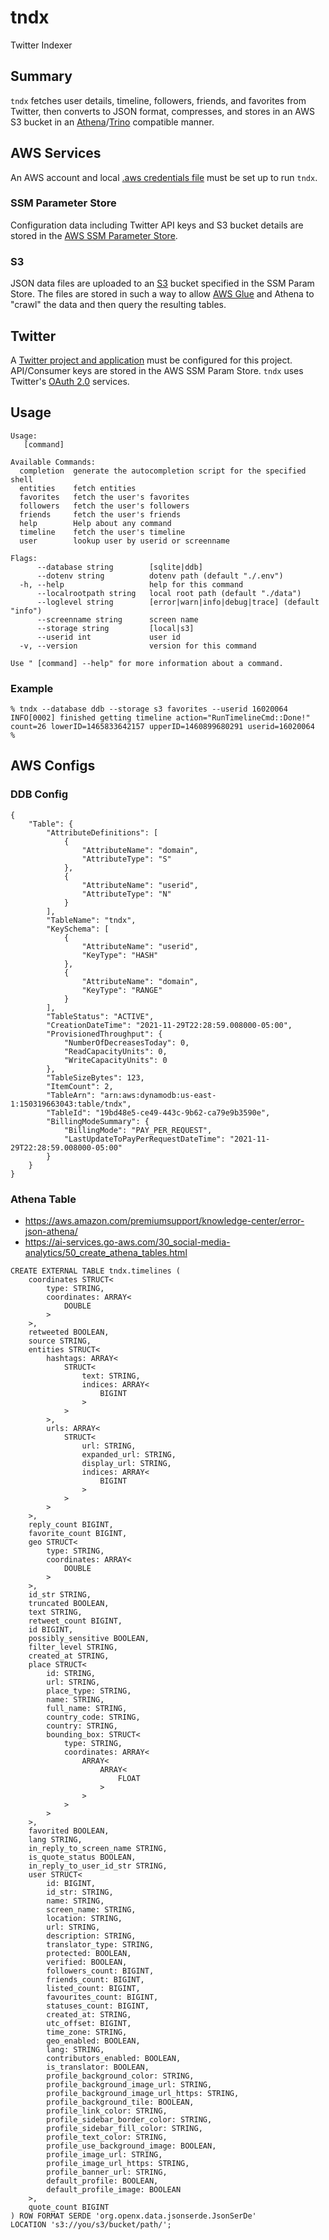 # tndx
Twitter Indexer

## Summary
```tndx``` fetches user details, timeline, followers, friends, and favorites from Twitter, then converts to JSON format, compresses, and stores in an AWS S3 bucket in an [Athena](https://aws.amazon.com/athena/)/[Trino](https://trino.io) compatible manner.

## AWS Services
An AWS account and local [.aws credentials file](https://docs.aws.amazon.com/sdk-for-java/v1/developer-guide/setup-credentials.html) must be set up to run ```tndx```.

### SSM Parameter Store
Configuration data including Twitter API keys and S3 bucket details are stored in the [AWS SSM Parameter Store](https://docs.aws.amazon.com/systems-manager/latest/userguide/systems-manager-parameter-store.html). 

### S3
JSON data files are uploaded to an [S3](https://aws.amazon.com/s3/) bucket specified in the SSM Param Store. The files are stored in such a way to allow [AWS Glue](https://aws.amazon.com/glue/) and Athena to "crawl" the data and then query the resulting tables.

## Twitter
A [Twitter project and application](https://developer.twitter.com/) must be configured for this project. API/Consumer keys are stored in the AWS SSM Param Store. ```tndx``` uses Twitter's [OAuth 2.0](https://developer.twitter.com/en/docs/authentication/oauth-2-0) services.

## Usage
```
Usage:
   [command]

Available Commands:
  completion  generate the autocompletion script for the specified shell
  entities    fetch entities
  favorites   fetch the user's favorites
  followers   fetch the user's followers
  friends     fetch the user's friends
  help        Help about any command
  timeline    fetch the user's timeline
  user        lookup user by userid or screenname

Flags:
      --database string        [sqlite|ddb]
      --dotenv string          dotenv path (default "./.env")
  -h, --help                   help for this command
      --localrootpath string   local root path (default "./data")
      --loglevel string        [error|warn|info|debug|trace] (default "info")
      --screenname string      screen name
      --storage string         [local|s3]
      --userid int             user id
  -v, --version                version for this command

Use " [command] --help" for more information about a command.
```

### Example
```
% tndx --database ddb --storage s3 favorites --userid 16020064
INFO[0002] finished getting timeline action="RunTimelineCmd::Done!" count=26 lowerID=1465833642157 upperID=1460899680291 userid=16020064
%
```

## AWS Configs

### DDB Config
```
{
    "Table": {
        "AttributeDefinitions": [
            {
                "AttributeName": "domain",
                "AttributeType": "S"
            },
            {
                "AttributeName": "userid",
                "AttributeType": "N"
            }
        ],
        "TableName": "tndx",
        "KeySchema": [
            {
                "AttributeName": "userid",
                "KeyType": "HASH"
            },
            {
                "AttributeName": "domain",
                "KeyType": "RANGE"
            }
        ],
        "TableStatus": "ACTIVE",
        "CreationDateTime": "2021-11-29T22:28:59.008000-05:00",
        "ProvisionedThroughput": {
            "NumberOfDecreasesToday": 0,
            "ReadCapacityUnits": 0,
            "WriteCapacityUnits": 0
        },
        "TableSizeBytes": 123,
        "ItemCount": 2,
        "TableArn": "arn:aws:dynamodb:us-east-1:150319663043:table/tndx",
        "TableId": "19bd48e5-ce49-443c-9b62-ca79e9b3590e",
        "BillingModeSummary": {
            "BillingMode": "PAY_PER_REQUEST",
            "LastUpdateToPayPerRequestDateTime": "2021-11-29T22:28:59.008000-05:00"
        }
    }
}
```

### Athena Table
* https://aws.amazon.com/premiumsupport/knowledge-center/error-json-athena/
* https://ai-services.go-aws.com/30_social-media-analytics/50_create_athena_tables.html

```
CREATE EXTERNAL TABLE tndx.timelines (
    coordinates STRUCT<
        type: STRING,
        coordinates: ARRAY<
            DOUBLE
        >
    >,
    retweeted BOOLEAN,
    source STRING,
    entities STRUCT<
        hashtags: ARRAY<
            STRUCT<
                text: STRING,
                indices: ARRAY<
                    BIGINT
                >
            >
        >,
        urls: ARRAY<
            STRUCT<
                url: STRING,
                expanded_url: STRING,
                display_url: STRING,
                indices: ARRAY<
                    BIGINT
                >
            >
        >
    >,
    reply_count BIGINT,
    favorite_count BIGINT,
    geo STRUCT<
        type: STRING,
        coordinates: ARRAY<
            DOUBLE
        >
    >,
    id_str STRING,
    truncated BOOLEAN,
    text STRING,
    retweet_count BIGINT,
    id BIGINT,
    possibly_sensitive BOOLEAN,
    filter_level STRING,
    created_at STRING,
    place STRUCT<
        id: STRING,
        url: STRING,
        place_type: STRING,
        name: STRING,
        full_name: STRING,
        country_code: STRING,
        country: STRING,
        bounding_box: STRUCT<
            type: STRING,
            coordinates: ARRAY<
                ARRAY<
                    ARRAY<
                        FLOAT
                    >
                >
            >
        >
    >,
    favorited BOOLEAN,
    lang STRING,
    in_reply_to_screen_name STRING,
    is_quote_status BOOLEAN,
    in_reply_to_user_id_str STRING,
    user STRUCT<
        id: BIGINT,
        id_str: STRING,
        name: STRING,
        screen_name: STRING,
        location: STRING,
        url: STRING,
        description: STRING,
        translator_type: STRING,
        protected: BOOLEAN,
        verified: BOOLEAN,
        followers_count: BIGINT,
        friends_count: BIGINT,
        listed_count: BIGINT,
        favourites_count: BIGINT,
        statuses_count: BIGINT,
        created_at: STRING,
        utc_offset: BIGINT,
        time_zone: STRING,
        geo_enabled: BOOLEAN,
        lang: STRING,
        contributors_enabled: BOOLEAN,
        is_translator: BOOLEAN,
        profile_background_color: STRING,
        profile_background_image_url: STRING,
        profile_background_image_url_https: STRING,
        profile_background_tile: BOOLEAN,
        profile_link_color: STRING,
        profile_sidebar_border_color: STRING,
        profile_sidebar_fill_color: STRING,
        profile_text_color: STRING,
        profile_use_background_image: BOOLEAN,
        profile_image_url: STRING,
        profile_image_url_https: STRING,
        profile_banner_url: STRING,
        default_profile: BOOLEAN,
        default_profile_image: BOOLEAN
    >,
    quote_count BIGINT
) ROW FORMAT SERDE 'org.openx.data.jsonserde.JsonSerDe'
LOCATION 's3://you/s3/bucket/path/';
```
